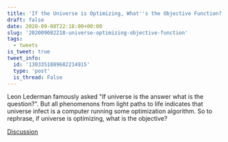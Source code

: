 ```yaml
---
title: 'If the Universe is Optimizing, What''s the Objective Function?'
draft: false
date: 2020-09-08T22:18:00+00:00
slug: '202009082218-universe-optimizing-objective-function'
tags:
  - tweets
is_tweet: true
tweet_info:
  id: '1303351889682214915'
  type: 'post'
  is_thread: False
---
```




Leon Lederman famously asked "If universe is the answer what is the question?". But all phenomenons from light paths to life indicates that universe infect is a computer running some optimization algorithm. So to rephrase, if universe is optimizing, what is the objective?

[Discussion](https://x.com/sytelus/status/1303351889682214915)
